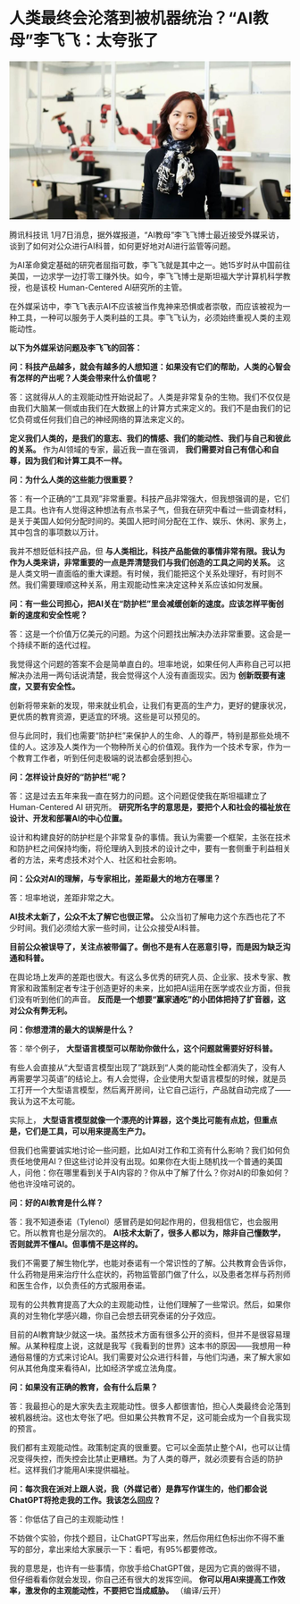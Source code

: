 # 人类最终会沦落到被机器统治？“AI教母”李飞飞：太夸张了

![17100c10fcc424dc62fe6b21d07fa5e1.jpg](https://raw.githubusercontent.com/qqhsx/qqnews_image/main/2024/01/07/人类最终会沦落到被机器统治？“AI教母”李飞飞：太夸张了/17100c10fcc424dc62fe6b21d07fa5e1.jpg)

腾讯科技讯 1月7日消息，据外媒报道，“AI教母”李飞飞博士最近接受外媒采访，谈到了如何对公众进行AI科普，如何更好地对AI进行监管等问题。

为AI革命奠定基础的研究者屈指可数，李飞飞就是其中之一。她15岁时从中国前往美国，一边求学一边打零工赚外快。如今，李飞飞博士是斯坦福大学计算机科学教授，也是该校
Human-Centered AI研究所的主管。

在外媒采访中，李飞飞表示AI不应该被当作鬼神来恐惧或者崇敬，而应该被视为一种工具，一种可以服务于人类利益的工具。李飞飞认为，必须始终重视人类的主观能动性。

**以下为外媒采访问题及李飞飞的回答：**

**问：科技产品越多，就会有越多的人想知道：如果没有它们的帮助，人类的心智会有怎样的产出呢？人类会带来什么价值呢？**

答：这就得从人的主观能动性开始说起了。人类是非常复杂的生物。我们不仅仅是由我们大脑某一侧或由我们在大数据上的计算方式来定义的。我们不是由我们的记忆负荷或任何我们自己的神经网络的算法来定义的。

**定义我们人类的，是我们的意志、我们的情感、我们的能动性、我们与自己和彼此的关系。** 作为AI领域的专家，最近我一直在强调，
**我们需要对自己有信心和自尊，因为我们和计算工具不一样。**

**问：为什么人类的这些能力很重要？**

答：有一个正确的“工具观”非常重要。科技产品非常强大，但我想强调的是，它们是工具。也许有人觉得这种想法有点书呆子气，但我在研究中看过一些调查材料，是关于美国人如何分配时间的。美国人把时间分配在工作、娱乐、休闲、家务上，其中包含的事项数以万计。

我并不想贬低科技产品，但 **与人类相比，科技产品能做的事情非常有限。我认为作为人类来讲，非常重要的一点是弄清楚我们与我们创造的工具之间的关系。**
这是人类文明一直面临的重大课题。有时候，我们能把这个关系处理好，有时则不然。我们需要理顺这种关系，用主观能动性来决定这种关系应该如何发展。

**问：有一些公司担心，把AI关在“防护栏”里会减缓创新的速度。应该怎样平衡创新的速度和安全性呢？**

答：这是一个价值万亿美元的问题。为这个问题找出解决办法非常重要。这会是一个持续不断的迭代过程。

我觉得这个问题的答案不会是简单直白的。坦率地说，如果任何人声称自己可以把解决办法用一两句话说清楚，我会觉得这个人没有直面现实。因为
**创新既要有速度，又要有安全性。**

创新将带来新的发现，带来就业机会，让我们有更高的生产力，更好的健康状况，更优质的教育资源，更适宜的环境。这些是可以预见的。

但与此同时，我们也需要“防护栏”来保护人的生命、人的尊严，特别是那些处境不佳的人。这涉及人类作为一个物种所关心的价值观。我作为一个技术专家，作为一个教育工作者，听到任何走极端的说法都会感到担心。

**问：怎样设计良好的“防护栏”呢？**

答：这是过去五年来我一直在努力的问题。这个问题促使我在斯坦福建立了Human-Centered AI 研究所。
**研究所名字的意思是，要把个人和社会的福祉放在设计、开发和部署AI的中心位置。**

设计和构建良好的防护栏是个非常复杂的事情。我认为需要一个框架，主张在技术和防护栏之间保持均衡，将伦理纳入到技术的设计之中，要有一套侧重于利益相关者的方法，来考虑技术对个人、社区和社会影响。

**问：公众对AI的理解，与专家相比，差距最大的地方在哪里？**

答：坦率地说，差距非常之大。

**AI技术太新了，公众不太了解它也很正常。** 公众当初了解电力这个东西也花了不少时间。我们必须给大家一些时间，让公众接受AI科普。

**目前公众被误导了，关注点被带偏了。倒也不是有人在恶意引导，而是因为缺乏沟通和科普。**

在舆论场上发声的差距也很大。有这么多优秀的研究人员、企业家、技术专家、教育家和政策制定者专注于创造更好的未来，比如把AI运用在医学或农业方面，但我们没有听到他们的声音。
**反而是一个想要“赢家通吃”的小团体把持了扩音器，这对公众有弊无利。**

**问：你想澄清的最大的误解是什么？**

答：举个例子， **大型语言模型可以帮助你做什么，这个问题就需要好好科普。**

有些人会直接从“大型语言模型出现了”跳跃到“人类的能动性全都消失了，没有人再需要学习英语”的结论上。有人会觉得，企业使用大型语言模型的时候，就是员工打开一个大型语言模型，然后离开房间，让它自己运行，产品就自动完成了——我认为这不太可能。

实际上， **大型语言模型就像一个漂亮的计算器，这个类比可能有点尬，但重点是，它们是工具，可以用来提高生产力。**

但我们也需要诚实地讨论一些问题，比如AI对工作和工资有什么影响？我们如何负责任地使用AI？但这些讨论并没有出现。如果你在大街上随机找一个普通的美国人，问他：你在哪里看到关于AI内容的？你从中了解了什么？你对AI的印象如何？他也许没啥可说的。

**问：好的AI教育是什么样？**

答：我不知道泰诺（Tylenol）感冒药是如何起作用的，但我相信它，也会服用它。所以教育也是分层次的。
**AI技术太新了，很多人都以为，除非自己懂数学，否则就弄不懂AI。但事情不是这样的。**

我们不需要了解生物化学，也能对泰诺有一个常识性的了解。公共教育会告诉你，什么药物是用来治疗什么症状的，药物监管部门做了什么，以及患者怎样与药剂师和医生合作，以负责任的方式服用泰诺。

现有的公共教育提高了大众的主观能动性，让他们理解了一些常识。然后，如果你真的对生物化学感兴趣，你自己会想去研究泰诺的分子效应。

目前的AI教育缺少就这一块。虽然技术方面有很多公开的资料，但并不是很容易理解。从某种程度上说，这就是我写《我看到的世界》这本书的原因——我想用一种通俗易懂的方式来讨论AI。我们需要对公众进行科普，与他们沟通，来了解大家如何从其他角度来看待AI，比如经济学或立法角度。

**问：如果没有正确的教育，会有什么后果？**

答：我最担心的是大家失去主观能动性。很多人都很害怕，担心人类最终会沦落到被机器统治。这也太夸张了吧。但如果公共教育不足，这可能会成为一个自我实现的预言。

我们都有主观能动性。政策制定真的很重要。它可以全面禁止整个AI，也可以让情况变得失控，而失控会比禁止更糟糕。为了人类的尊严，就必须要有合适的防护栏。这样我们才能用AI来提供福祉。

**问：每次我在派对上跟人说，我（外媒记者）是靠写作谋生的，他们都会说ChatGPT将抢走我的工作。我该怎么回应？**

答：你低估了自己的主观能动性！

不妨做个实验，你找个题目，让ChatGPT写出来，然后你用红色标出你不得不重写的部分，拿出来给大家展示一下：看吧，有95%都要修改。

我的意思是，也许有一些事情，你放手给ChatGPT做，是因为它真的做得不错，但仔细看看你就会发现，你自己还有很大的发挥空间。
**你可以用AI来提高工作效率，激发你的主观能动性，不要把它当成威胁。** （编译/云开）

